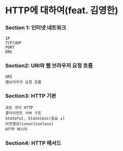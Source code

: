 # HTTP에 대하여(feat. 김영한)

### Section 1: 인터넷 네트워크
    IP
    TCP/UDP
    PORT
    DNS

### Section2: URI와 웹 브라우저 요청 흐름
    URI
    웹브라우저 요청 흐름

### Section3: HTTP 기본
    모든 것이 HTTP
    클라이언트 서버 구조
    Stateful, Stateless(중요 ★)
    비연결성(conectionless)
    HTTP 메시지

### Section4: HTTP 메서드